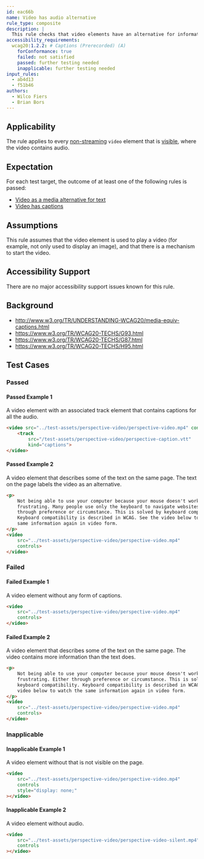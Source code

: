 ```yaml
---
id: eac66b
name: Video has audio alternative
rule_type: composite
description: |
  This rule checks that video elements have an alternative for information conveyed through audio
accessibility_requirements:
  wcag20:1.2.2: # Captions (Prerecorded) (A)
    forConformance: true
    failed: not satisfied
    passed: further testing needed
    inapplicable: further testing needed
input_rules:
  - ab4d13
  - f51b46
authors:
  - Wilco Fiers
  - Brian Bors
---
```


## Applicability

The rule applies to every [non-streaming](#non-streaming-media-element) `video` element that is [visible](#visible), where the video contains audio.

## Expectation

For each test target, the outcome of at least one of the following rules is passed:

- [Video as a media alternative for text](https://act-rules.github.io/rules/ab4d13)
- [Video has captions](https://act-rules.github.io/rules/f51b46)

## Assumptions

This rule assumes that the video element is used to play a video (for example, not only used to display an image), and that there is a mechanism to start the video.

## Accessibility Support

There are no major accessibility support issues known for this rule.

## Background

- http://www.w3.org/TR/UNDERSTANDING-WCAG20/media-equiv-captions.html
- https://www.w3.org/TR/WCAG20-TECHS/G93.html
- https://www.w3.org/TR/WCAG20-TECHS/G87.html
- https://www.w3.org/TR/WCAG20-TECHS/H95.html

## Test Cases

### Passed

#### Passed Example 1

A video element with an associated track element that contains captions for all the audio.

```html
<video src="../test-assets/perspective-video/perspective-video.mp4" controls>
	<track
		src="/test-assets/perspective-video/perspective-caption.vtt"
		kind="captions">
</video>
```

#### Passed Example 2

A video element that describes some of the text on the same page. The text on the page labels the video as an alternative.

```html
<p>
	Not being able to use your computer because your mouse doesn't work, is
	frustrating. Many people use only the keyboard to navigate websites. Either
	through preference or circumstance. This is solved by keyboard compatibility.
	Keyboard compatibility is described in WCAG. See the video below to watch the
	same information again in video form.
</p>
<video
	src="../test-assets/perspective-video/perspective-video.mp4"
	controls>
</video>
```

### Failed

#### Failed Example 1

A video element without any form of captions.

```html
<video
	src="../test-assets/perspective-video/perspective-video.mp4"
	controls>
</video>
```

#### Failed Example 2

A video element that describes some of the text on the same page. The video contains more information than the text does.

```html
<p>
	Not being able to use your computer because your mouse doesn't work, is
	frustrating. Either through preference or circumstance. This is solved by
	keyboard compatibility. Keyboard compatibility is described in WCAG. See the
	video below to watch the same information again in video form.
</p>
<video
	src="../test-assets/perspective-video/perspective-video.mp4"
	controls>
</video>
```

### Inapplicable

#### Inapplicable Example 1

A video element without that is not visible on the page.

```html
<video
	src="../test-assets/perspective-video/perspective-video.mp4"
	controls
	style="display: none;"
></video>
```

#### Inapplicable Example 2

A video element without audio.

```html
<video
	src="../test-assets/perspective-video/perspective-video-silent.mp4"
	controls
></video>
```
